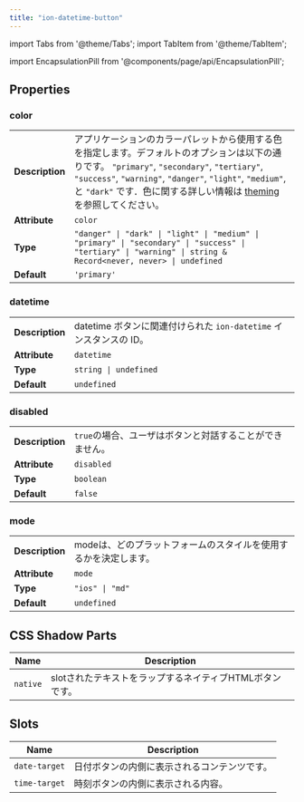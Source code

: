 ```yaml
---
title: "ion-datetime-button"
---
```

import Tabs from '@theme/Tabs';
import TabItem from '@theme/TabItem';



import EncapsulationPill from '@components/page/api/EncapsulationPill';

<EncapsulationPill type="shadow" />


  
## Properties


### color

| | |
| --- | --- |
| **Description** | アプリケーションのカラーパレットから使用する色を指定します。デフォルトのオプションは以下の通りです。 `"primary"`, `"secondary"`, `"tertiary"`, `"success"`, `"warning"`, `"danger"`, `"light"`, `"medium"`, と `"dark"` です．色に関する詳しい情報は [theming](/docs/theming/basics) を参照してください。 |
| **Attribute** | `color` |
| **Type** | `"danger" \| "dark" \| "light" \| "medium" \| "primary" \| "secondary" \| "success" \| "tertiary" \| "warning" \| string & Record<never, never> \| undefined` |
| **Default** | `'primary'` |



### datetime

| | |
| --- | --- |
| **Description** | datetime ボタンに関連付けられた `ion-datetime` インスタンスの ID。 |
| **Attribute** | `datetime` |
| **Type** | `string \| undefined` |
| **Default** | `undefined` |



### disabled

| | |
| --- | --- |
| **Description** | `true`の場合、ユーザはボタンと対話することができません。 |
| **Attribute** | `disabled` |
| **Type** | `boolean` |
| **Default** | `false` |



### mode

| | |
| --- | --- |
| **Description** | modeは、どのプラットフォームのスタイルを使用するかを決定します。 |
| **Attribute** | `mode` |
| **Type** | `"ios" \| "md"` |
| **Default** | `undefined` |



## CSS Shadow Parts

| Name | Description |
| --- | --- |
| `native` | slotされたテキストをラップするネイティブHTMLボタンです。 |


## Slots

| Name | Description |
| --- | --- |
| `date-target` | 日付ボタンの内側に表示されるコンテンツです。 |
| `time-target` | 時刻ボタンの内側に表示される内容。 |

